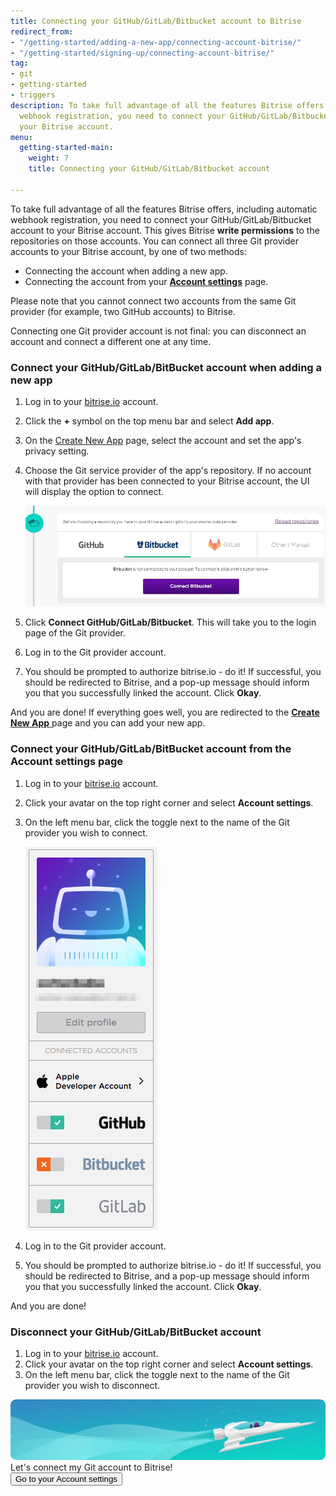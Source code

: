 ```yaml
---
title: Connecting your GitHub/GitLab/Bitbucket account to Bitrise
redirect_from:
- "/getting-started/adding-a-new-app/connecting-account-bitrise/"
- "/getting-started/signing-up/connecting-account-bitrise/"
tag:
- git
- getting-started
- triggers
description: To take full advantage of all the features Bitrise offers, including automatic
  webhook registration, you need to connect your GitHub/GitLab/Bitbucket account to
  your Bitrise account.
menu:
  getting-started-main:
    weight: 7
    title: Connecting your GitHub/GitLab/Bitbucket account

---
```

To take full advantage of all the features Bitrise offers, including automatic webhook registration, you need to connect your GitHub/GitLab/Bitbucket account to your Bitrise account. This gives Bitrise **write permissions** to the repositories on those accounts. You can connect all three Git provider accounts to your Bitrise account, by one of two methods:

* Connecting the account when adding a new app.
* Connecting the account from your [**Account settings**](https://app.bitrise.io/me/profile#/overview) page.

Please note that you cannot connect two accounts from the same Git provider (for example, two GitHub accounts) to Bitrise.

Connecting one Git provider account is not final: you can disconnect an account and connect a different one at any time.

### Connect your GitHub/GitLab/BitBucket account when adding a new app

1. Log in to your [bitrise.io](https://www.bitrise.io) account.
2. Click the **+** symbol on the top menu bar and select **Add app**.
3. On the [Create New App](https://app.bitrise.io/apps/add) page, select the account and set the app's privacy setting.
4. Choose the Git service provider of the app's repository. If no account with that provider has been connected to your Bitrise account, the UI will display the option to connect.

   ![](/img/bitbucket-created.jpg)
5. Click **Connect GitHub/GitLab/Bitbucket**. This will take you to the login page of the Git provider.
6. Log in to the Git provider account.
7. You should be prompted to authorize bitrise.io - do it! If successful, you should be redirected to Bitrise, and a pop-up message should inform you that you successfully linked the account. Click **Okay**.

And you are done! If everything goes well, you are redirected to the [**Create New App** ](https://app.bitrise.io/apps/add)page and you can add your new app.

### Connect your GitHub/GitLab/BitBucket account from the Account settings page

1. Log in to your [bitrise.io](https://www.bitrise.io) account.
2. Click your avatar on the top right corner and select **Account settings**.
3. On the left menu bar, click the toggle next to the name of the Git provider you wish to connect.

   ![Connect account to Bitrise](/img/signing-up/connect-account.png)
4. Log in to the Git provider account.
5. You should be prompted to authorize bitrise.io - do it! If successful, you should be redirected to Bitrise, and a pop-up message should inform you that you successfully linked the account. Click **Okay**.

And you are done!

### Disconnect your GitHub/GitLab/BitBucket account

1. Log in to your [bitrise.io](https://www.bitrise.io) account.
2. Click your avatar on the top right corner and select **Account settings**.
3. On the left menu bar, click the toggle next to the name of the Git provider you wish to disconnect.

<div class="banner"> <img src="/assets/images/banner-bg-888x170.png" style="border: none;"> <div class="deploy-text">Let's connect my Git account to Bitrise!</div> <a target="_blank" href="https://app.bitrise.io/me/profile#"><button class="button">Go to your Account settings</button></a> </div>
